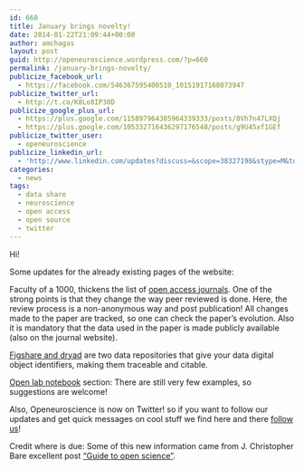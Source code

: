 ```yaml
---
id: 660
title: January brings novelty!
date: 2014-01-22T21:09:44+00:00
author: amchagas
layout: post
guid: http://openeuroscience.wordpress.com/?p=660
permalink: /january-brings-novelty/
publicize_facebook_url:
  - https://facebook.com/546367595400510_10151917168073947
publicize_twitter_url:
  - http://t.co/K8Lo8IP38D
publicize_google_plus_url:
  - https://plus.google.com/115897964385964339333/posts/8Vh7n47LXQj
  - https://plus.google.com/105332716436297176548/posts/g9U45xf1GEf
publicize_twitter_user:
  - openeuroscience
publicize_linkedin_url:
  - 'http://www.linkedin.com/updates?discuss=&scope=38327198&stype=M&topic=5831850010593353728&type=U&a=ysym'
categories:
  - news
tags:
  - data share
  - neuroscience
  - open access
  - open source
  - twitter
---
```

Hi!

Some updates for the already existing pages of the website:

Faculty of a 1000, thickens the list of [open access journals](http://openeuroscience.wordpress.com/open-access-journals/ "Open access journals"). One of the strong points is that they change the way peer reviewed is done. Here, the review process is a non-anonymous way and post publication! All changes made to the paper are tracked, so one can check the paper&#8217;s evolution. Also it is mandatory that the data used in the paper is made publicly available (also on the journal website).

[Figshare and dryad](http://openeuroscience.wordpress.com/data-collaboration-projects/ "Open Data/Data collaboration projects") are two data repositories that give your data digital object identifiers, making them traceable and citable.

[Open lab notebook](http://openeuroscience.wordpress.com/open-lab-notebooks/ "Open lab notebooks") section: There are still very few examples, so suggestions are welcome!

Also, Openeuroscience is now on Twitter! so if you want to follow our updates and get quick messages on cool stuff we find here and there [follow us](https://twitter.com/openeuroscience)!

Credit where is due: Some of this new information came from J. Christopher Bare excellent post [&#8220;Guide to open science&#8221;](http://digitheadslabnotebook.blogspot.de/).